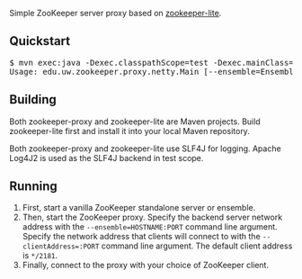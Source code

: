 Simple ZooKeeper server proxy based on [zookeeper-lite](http://github.com/lisaglendenning/zookeeper-lite).

## Quickstart

<pre>
$ mvn exec:java -Dexec.classpathScope=test -Dexec.mainClass="edu.uw.zookeeper.proxy.netty.Main" -Dexec.args="--help"
Usage: edu.uw.zookeeper.proxy.netty.Main [--ensemble=Ensemble] [--help] [--clientAddress=Address]
</pre>

## Building

Both zookeeper-proxy and zookeeper-lite are Maven projects. Build zookeeper-lite first and install it into your local Maven repository.

Both zookeeper-proxy and zookeeper-lite use SLF4J for logging. Apache Log4J2 is used as the SLF4J backend in test scope.

## Running

1. First, start a vanilla ZooKeeper standalone server or ensemble.
2. Then, start the ZooKeeper proxy. Specify the backend server network address with the ``--ensemble=HOSTNAME:PORT`` command line argument. Specify the network address that clients will connect to with the ``--clientAddress=:PORT`` command line argument. The default client address is ``*/2181``.
3. Finally, connect to the proxy with your choice of ZooKeeper client.
